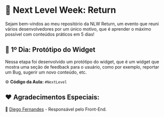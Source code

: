 # 🚀 Next Level Week: Return

Sejam bem-vindos ao meu repositório da NLW Return, um evento que reuni vários desenvolvedores por um único motivo, que é aprender o máximo possível com conteúdos práticos em 5 dias!

## 📡 1º Dia: Protótipo do Widget

Nessa etapa foi desenvolvido um protótipo do widget, que é um widget que mostra uma seção de feedback para o usuário, como por exemplo, reportar um Bug, sugerir um novo conteúdo, etc.

⚙️ **Código da Aula:** `#NextLevel`

## ❤️ Agradecimentos Especiais:

🔰 [Diego Fernandes](https://github.com/diego3g) - Responsável pelo Front-End.